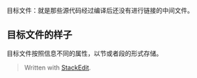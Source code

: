 目标文件：就是那些源代码经过编译后还没有进行链接的中间文件。
## 目标文件的样子
目标文件按照信息不同的属性，以节或者段的形式存储。


> Written with [StackEdit](https://stackedit.io/).
<!--stackedit_data:
eyJoaXN0b3J5IjpbLTgzNzk3NDAwNF19
-->